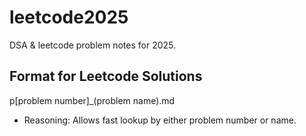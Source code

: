 # leetcode2025
DSA &amp; leetcode problem notes for 2025.

## Format for Leetcode Solutions
p[problem number]_(problem name).md

- Reasoning: Allows fast lookup by either problem number or name.